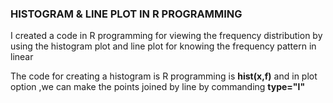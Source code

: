 ### HISTOGRAM & LINE PLOT IN R PROGRAMMING

I created a code in R programming for viewing the frequency distribution by using the histogram plot and line plot for knowing the frequency pattern in linear

The code for creating a histogram is R programming is **hist(x,f)** and in plot option ,we can make the points joined by line by commanding **type="l"**
